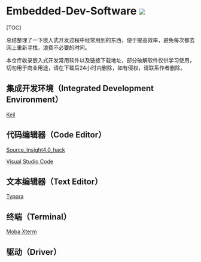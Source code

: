 # Embedded-Dev-Software ![](D:\software\github\Embedded-Dev-Software\res\build-passing-brightgreen.svg)

[TOC]

总结整理了一下嵌入式开发过程中经常用到的东西，便于提高效率，避免每次都去网上重新寻找，浪费不必要的时间。

本仓库收录嵌入式开发常用软件以及链接下载地址，部分破解软件仅供学习使用，切勿用于商业用途，请在下载后24小时内删除，如有侵权，请联系作者删除。



## 集成开发环境（Integrated Development Environment）

[Keil]()

## 代码编辑器（Code Editor）

[Source_Insight4.0_hack](https://github.com/hotsauce1861/Embedded-Dev-Software/blob/master/code-editor/source_insight4.0_hack.tar.gz)

[Visual Studio Code](https://code.visualstudio.com/Download)

## 文本编辑器（Text Editor）

[Typora](https://www.typora.io/)

## 终端（Terminal）

[Moba Xterm](https://mobaxterm.mobatek.net/download.html)

## 驱动（Driver）